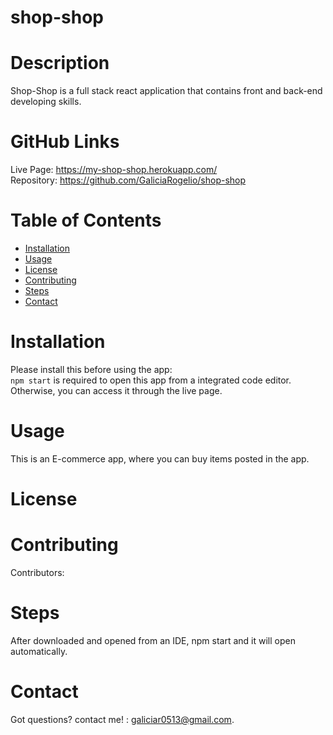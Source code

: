 # shop-shop
  
   
  # Description
  Shop-Shop is a full stack react application that contains front and back-end developing skills.

  # GitHub Links
  Live Page: https://my-shop-shop.herokuapp.com/
  <br>
  Repository: https://github.com/GaliciaRogelio/shop-shop
  
  # Table of Contents 
  * [Installation](#installation)
  * [Usage](#usage)
  * [License](#license)
  * [Contributing](#contributing)
  * [Steps](#steps)
  * [Contact](#contact)
  
  # Installation
  Please install this before using the app:
  <br>
  `npm start` is required to open this app from a integrated code editor. Otherwise, you can access it through the live page.
  
  # Usage
  ​This is an E-commerce app, where you can buy items posted in the app.
 
  # License
  
  
  # Contributing
  ​Contributors: 
  
  # Steps
  After downloaded and opened from an IDE, npm start and it will open automatically.
  
  # Contact
  Got questions? contact me! : galiciar0513@gmail.com.
